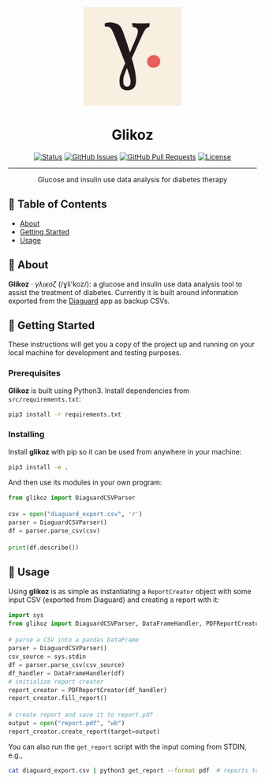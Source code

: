 <p align="center">
  <a href="" rel="noopener">
 <img width=200px height=200px src="img/glikoz_logo.png" alt="Glikoz logo"></a>
</p>

<h1 align="center">Glikoz</h1>

<div align="center">

  [![Status](https://img.shields.io/badge/status-active-success.svg)]() 
  [![GitHub Issues](https://img.shields.io/github/issues/almeidaraul/glikoz)](https://github.com/almeidaraul/glikoz/issues)
  [![GitHub Pull Requests](https://img.shields.io/github/issues-pr/almeidaraul/glikoz)](https://github.com/almeidaraul/glikoz/pulls)
  [![License](https://img.shields.io/badge/license-MIT-blue.svg)](/LICENSE)

</div>

---

<p align="center"> Glucose and insulin use data analysis for diabetes therapy
    <br> 
</p>

## 📝 Table of Contents
- [About](#about)
- [Getting Started](#getting_started)
- [Usage](#usage)

## 🧐 About <a name = "about"></a>
**Glikoz** · _γλικοζ_ (/ɣli'koz/): a glucose and insulin use data analysis tool to assist the treatment of diabetes. Currently it is built around information exported from the [Diaguard](https://github.com/Faltenreich/Diaguard) app as backup CSVs.

## 🏁 Getting Started <a name = "getting_started"></a>
These instructions will get you a copy of the project up and running on your local machine for development and testing purposes.

### Prerequisites
**Glikoz** is built using Python3. Install dependencies from `src/requirements.txt`:

```bash
pip3 install -r requirements.txt
```

### Installing
Install **glikoz** with pip so it can be used from anywhere in your machine:

```bash
pip3 install -e .
```

And then use its modules in your own program:
```python
from glikoz import DiaguardCSVParser

csv = open("diaguard_export.csv", 'r')
parser = DiaguardCSVParser()
df = parser.parse_csv(csv)

print(df.describe())
```

## 🎈 Usage <a name="usage"></a>
Using **glikoz** is as simple as instantiating a `ReportCreator` object with some input CSV (exported from Diaguard) and creating a report with it:

```python
import sys
from glikoz import DiaguardCSVParser, DataFrameHandler, PDFReportCreator

# parse a CSV into a pandas DataFrame
parser = DiaguardCSVParser()
csv_source = sys.stdin
df = parser.parse_csv(csv_source)
df_handler = DataFrameHandler(df)
# initialize report creator
report_creator = PDFReportCreator(df_handler)
report_creator.fill_report()

# create report and save it to report.pdf
output = open("report.pdf", "wb")
report_creator.create_report(target=output)
```

You can also run the `get_report` script with the input coming from STDIN, e.g.,
```bash
cat diaguard_export.csv | python3 get_report --format pdf  # reports to output.pdf
```